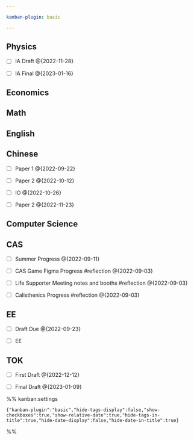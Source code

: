 ```yaml
---

kanban-plugin: basic

---
```


## Physics

- [ ] IA Draft @{2022-11-28}
- [ ] IA Final @{2023-01-16}


## Economics



## Math



## English



## Chinese

- [ ] Paper 1 @{2022-09-22}
- [ ] Paper 2 @{2022-10-12}
- [ ] IO @{2022-10-26}
- [ ] Paper 2 @{2022-11-23}


## Computer Science



## CAS

- [ ] Summer Progress @{2022-09-11}
- [ ] CAS Game Figma Progress #reflection @{2022-09-03}
- [ ] Life Supporter Meeting notes and booths #reflection @{2022-09-03}
- [ ] Calisthenics Progress #reflection @{2022-09-03}


## EE

- [ ] Draft Due @{2022-09-23}
- [ ] EE


## TOK

- [ ] First Draft @{2022-12-12}
- [ ] Final Draft @{2023-01-09}




%% kanban:settings
```
{"kanban-plugin":"basic","hide-tags-display":false,"show-checkboxes":true,"show-relative-date":true,"hide-tags-in-title":true,"hide-date-display":false,"hide-date-in-title":true}
```
%%